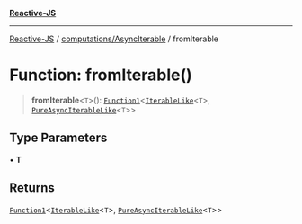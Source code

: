 [**Reactive-JS**](../../../README.md)

***

[Reactive-JS](../../../README.md) / [computations/AsyncIterable](../README.md) / fromIterable

# Function: fromIterable()

> **fromIterable**\<`T`\>(): [`Function1`](../../../functions/type-aliases/Function1.md)\<[`IterableLike`](../../interfaces/IterableLike.md)\<`T`\>, [`PureAsyncIterableLike`](../../interfaces/PureAsyncIterableLike.md)\<`T`\>\>

## Type Parameters

• **T**

## Returns

[`Function1`](../../../functions/type-aliases/Function1.md)\<[`IterableLike`](../../interfaces/IterableLike.md)\<`T`\>, [`PureAsyncIterableLike`](../../interfaces/PureAsyncIterableLike.md)\<`T`\>\>
